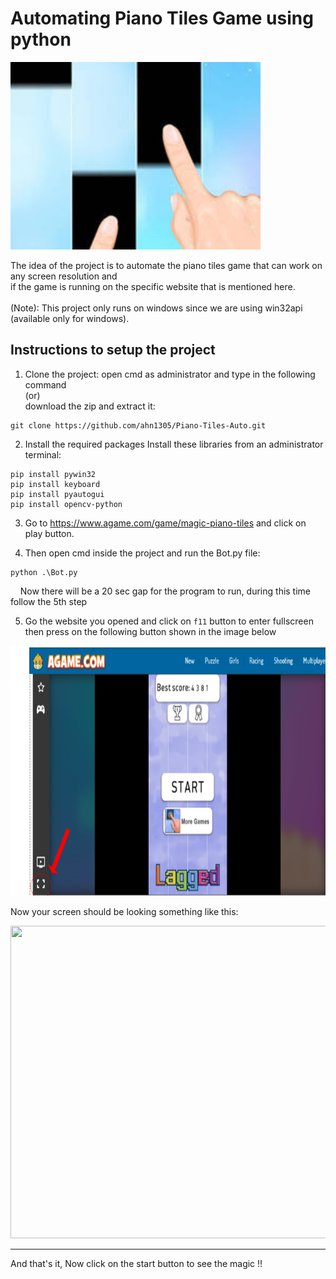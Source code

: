 # Automating Piano Tiles Game using python

<img src = "Images/main.jpg" height= "300" />


The idea of the project is to automate the piano tiles game that can work on any screen resolution and <br />
if the game is running on the specific website that is mentioned here.
<br /><br />
(Note): This project only runs on windows since we are using win32api (available only for windows).

## Instructions to setup the project

1. Clone the project:
open cmd as administrator and type in the following command <br /> 
(or) <br />
download the zip and extract it:

```
git clone https://github.com/ahn1305/Piano-Tiles-Auto.git
```
2. Install the required packages
Install these libraries from an administrator terminal:
```
pip install pywin32
pip install keyboard
pip install pyautogui
pip install opencv-python
```
3. Go to https://www.agame.com/game/magic-piano-tiles and click on play button.

4. Then open cmd inside the project and run the Bot.py file:
```
python .\Bot.py
```
&nbsp;&nbsp;&nbsp;&nbsp;Now there will be a 20 sec gap for the program to run, during this time follow the 5th step

5. Go the website you opened and click on ``` f11 ``` button to enter fullscreen <br />
then press on the following button shown in the image below

<img src = "Images/fullscrnbtn.png" height= "400" width="600" /> <br />

Now your screen should be looking something like this:

<img src = "Images/fs.jpg" height= "500" width="700" /> <br />

<hr />

And that's it, Now click on the start button to see the magic !!
